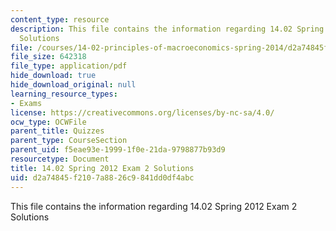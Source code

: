 ```yaml
---
content_type: resource
description: This file contains the information regarding 14.02 Spring 2012 Exam 2
  Solutions
file: /courses/14-02-principles-of-macroeconomics-spring-2014/d2a74845f2107a8826c9841dd0df4abc_MIT14_02S14_Exam2_S12_Sol.pdf
file_size: 642318
file_type: application/pdf
hide_download: true
hide_download_original: null
learning_resource_types:
- Exams
license: https://creativecommons.org/licenses/by-nc-sa/4.0/
ocw_type: OCWFile
parent_title: Quizzes
parent_type: CourseSection
parent_uid: f5eae93e-1999-1f0e-21da-9798877b93d9
resourcetype: Document
title: 14.02 Spring 2012 Exam 2 Solutions
uid: d2a74845-f210-7a88-26c9-841dd0df4abc
---
```

This file contains the information regarding 14.02 Spring 2012 Exam 2 Solutions